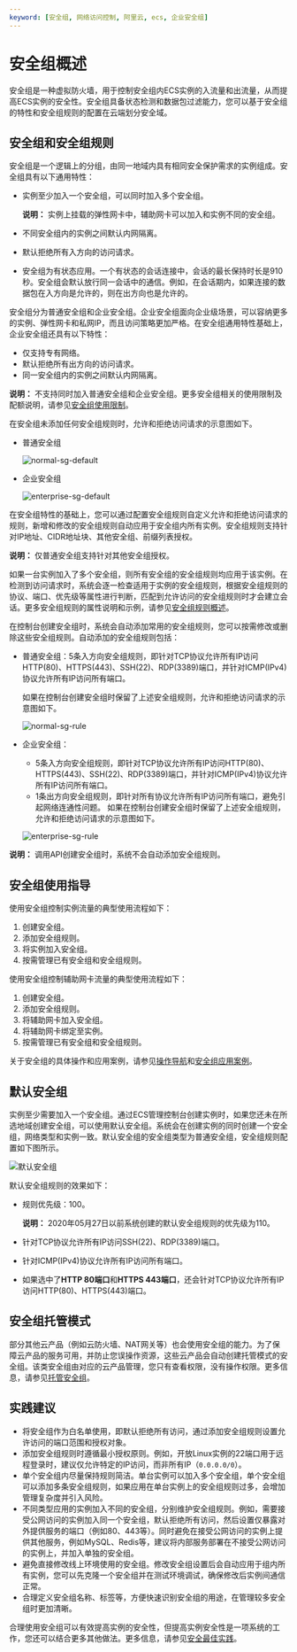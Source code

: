 ```yaml
---
keyword: [安全组, 网络访问控制, 阿里云, ecs, 企业安全组]
---
```


# 安全组概述

安全组是一种虚拟防火墙，用于控制安全组内ECS实例的入流量和出流量，从而提高ECS实例的安全性。安全组具备状态检测和数据包过滤能力，您可以基于安全组的特性和安全组规则的配置在云端划分安全域。

## 安全组和安全组规则

安全组是一个逻辑上的分组，由同一地域内具有相同安全保护需求的实例组成。安全组具有以下通用特性：

-   实例至少加入一个安全组，可以同时加入多个安全组。

    **说明：** 实例上挂载的弹性网卡中，辅助网卡可以加入和实例不同的安全组。

-   不同安全组内的实例之间默认内网隔离。
-   默认拒绝所有入方向的访问请求。
-   安全组为有状态应用。一个有状态的会话连接中，会话的最长保持时长是910秒。安全组会默认放行同一会话中的通信。例如，在会话期内，如果连接的数据包在入方向是允许的，则在出方向也是允许的。

安全组分为普通安全组和企业安全组。企业安全组面向企业级场景，可以容纳更多的实例、弹性网卡和私网IP，而且访问策略更加严格。在安全组通用特性基础上，企业安全组还具有以下特性：

-   仅支持专有网络。
-   默认拒绝所有出方向的访问请求。
-   同一安全组内的实例之间默认内网隔离。

**说明：** 不支持同时加入普通安全组和企业安全组。更多安全组相关的使用限制及配额说明，请参见[安全组使用限制](/cn.zh-CN/产品简介/使用限制.md)。

在安全组未添加任何安全组规则时，允许和拒绝访问请求的示意图如下。

-   普通安全组

    ![normal-sg-default](https://static-aliyun-doc.oss-accelerate.aliyuncs.com/assets/img/zh-CN/5436616261/p294390.png)

-   企业安全组

    ![enterprise-sg-default](https://static-aliyun-doc.oss-accelerate.aliyuncs.com/assets/img/zh-CN/6436616261/p294392.png)


在安全组特性的基础上，您可以通过配置安全组规则自定义允许和拒绝访问请求的规则，新增和修改的安全组规则自动应用于安全组内所有实例。安全组规则支持针对IP地址、CIDR地址块、其他安全组、前缀列表授权。

**说明：** 仅普通安全组支持针对其他安全组授权。

如果一台实例加入了多个安全组，则所有安全组的安全组规则均应用于该实例。在检测到访问请求时，系统会逐一检查适用于实例的安全组规则，根据安全组规则的协议、端口、优先级等属性进行判断，匹配到允许访问的安全组规则时才会建立会话。更多安全组规则的属性说明和示例，请参见[安全组规则概述](/cn.zh-CN/安全/安全组/管理安全组规则/安全组规则概述.md)。

在控制台创建安全组时，系统会自动添加常用的安全组规则，您可以按需修改或删除这些安全组规则。自动添加的安全组规则包括：

-   普通安全组：5条入方向安全组规则，即针对TCP协议允许所有IP访问HTTP\(80\)、HTTPS\(443\)、SSH\(22\)、RDP\(3389\)端口，并针对ICMP\(IPv4\)协议允许所有IP访问所有端口。

    如果在控制台创建安全组时保留了上述安全组规则，允许和拒绝访问请求的示意图如下。

    ![normal-sg-rule](https://static-aliyun-doc.oss-accelerate.aliyuncs.com/assets/img/zh-CN/6436616261/p294393.png)

-   企业安全组：

    -   5条入方向安全组规则，即针对TCP协议允许所有IP访问HTTP\(80\)、HTTPS\(443\)、SSH\(22\)、RDP\(3389\)端口，并针对ICMP\(IPv4\)协议允许所有IP访问所有端口。
    -   1条出方向安全组规则，即针对所有协议允许所有IP访问所有端口，避免引起网络连通性问题。
    如果在控制台创建安全组时保留了上述安全组规则，允许和拒绝访问请求的示意图如下。

    ![enterprise-sg-rule](https://static-aliyun-doc.oss-accelerate.aliyuncs.com/assets/img/zh-CN/6436616261/p294395.png)


**说明：** 调用API创建安全组时，系统不会自动添加安全组规则。

## 安全组使用指导

使用安全组控制实例流量的典型使用流程如下：

1.  创建安全组。
2.  添加安全组规则。
3.  将实例加入安全组。
4.  按需管理已有安全组和安全组规则。

使用安全组控制辅助网卡流量的典型使用流程如下：

1.  创建安全组。
2.  添加安全组规则。
3.  将辅助网卡加入安全组。
4.  将辅助网卡绑定至实例。
5.  按需管理已有安全组和安全组规则。

关于安全组的具体操作和应用案例，请参见[操作导航](/cn.zh-CN/安全/安全组/操作导航.md)和[安全组应用案例](/cn.zh-CN/安全/安全组/安全组应用案例.md)。

## 默认安全组

实例至少需要加入一个安全组。通过ECS管理控制台创建实例时，如果您还未在所选地域创建安全组，可以使用默认安全组。系统会在创建实例的同时创建一个安全组，网络类型和实例一致。默认安全组的安全组类型为普通安全组，安全组规则配置如下图所示。

![默认安全组](https://static-aliyun-doc.oss-accelerate.aliyuncs.com/assets/img/zh-CN/4534129951/p48516.png)

默认安全组规则的效果如下：

-   规则优先级：100。

    **说明：** 2020年05月27日以前系统创建的默认安全组规则的优先级为110。

-   针对TCP协议允许所有IP访问SSH\(22\)、RDP\(3389\)端口。
-   针对ICMP\(IPv4\)协议允许所有IP访问所有端口。
-   如果选中了**HTTP 80端口**和**HTTPS 443端口**，还会针对TCP协议允许所有IP访问HTTP\(80\)、HTTPS\(443\)端口。

## 安全组托管模式

部分其他云产品（例如云防火墙、NAT网关等）也会使用安全组的能力。为了保障云产品的服务可用，并防止您误操作资源，这些云产品会自动创建托管模式的安全组。该类安全组由对应的云产品管理，您只有查看权限，没有操作权限。更多信息，请参见[托管安全组](/cn.zh-CN/安全/安全组/托管安全组.md)。

## 实践建议

-   将安全组作为白名单使用，即默认拒绝所有访问，通过添加安全组规则设置允许访问的端口范围和授权对象。
-   添加安全组规则时遵循最小授权原则。例如，开放Linux实例的22端口用于远程登录时，建议仅允许特定的IP访问，而非所有IP（`0.0.0.0/0`）。
-   单个安全组内尽量保持规则简洁。单台实例可以加入多个安全组，单个安全组可以添加多条安全组规则，如果应用在单台实例上的安全组规则过多，会增加管理复杂度并引入风险。
-   不同类型应用的实例加入不同的安全组，分别维护安全组规则。例如，需要接受公网访问的实例加入同一个安全组，默认拒绝所有访问，然后设置仅暴露对外提供服务的端口（例如80、443等）。同时避免在接受公网访问的实例上提供其他服务，例如MySQL、Redis等，建议将内部服务部署在不接受公网访问的实例上，并加入单独的安全组。
-   避免直接修改线上环境使用的安全组。修改安全组设置后会自动应用于组内所有实例，您可以先克隆一个安全组并在测试环境调试，确保修改后实例间通信正常。
-   合理定义安全组名称、标签等，方便快速识别安全组的用途，在管理较多安全组时更加清晰。

合理使用安全组可以有效提高实例的安全性，但提高实例安全性是一项系统的工作，您还可以结合更多其他做法。更多信息，请参见[安全最佳实践](/cn.zh-CN/安全/安全最佳实践.md)。

